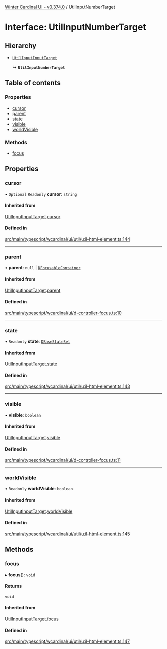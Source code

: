 [Winter Cardinal UI - v0.374.0](../index.md) / UtilInputNumberTarget

# Interface: UtilInputNumberTarget

## Hierarchy

- [`UtilInputInputTarget`](UtilInputInputTarget.md)

  ↳ **`UtilInputNumberTarget`**

## Table of contents

### Properties

- [cursor](UtilInputNumberTarget.md#cursor)
- [parent](UtilInputNumberTarget.md#parent)
- [state](UtilInputNumberTarget.md#state)
- [visible](UtilInputNumberTarget.md#visible)
- [worldVisible](UtilInputNumberTarget.md#worldvisible)

### Methods

- [focus](UtilInputNumberTarget.md#focus)

## Properties

### cursor

• `Optional` `Readonly` **cursor**: `string`

#### Inherited from

[UtilInputInputTarget](UtilInputInputTarget.md).[cursor](UtilInputInputTarget.md#cursor)

#### Defined in

[src/main/typescript/wcardinal/ui/util/util-html-element.ts:144](https://github.com/winter-cardinal/winter-cardinal-ui/blob/v0.310.1/src/main/typescript/wcardinal/ui/util/util-html-element.ts#L144)

___

### parent

• **parent**: ``null`` \| [`DFocusableContainer`](DFocusableContainer.md)

#### Inherited from

[UtilInputInputTarget](UtilInputInputTarget.md).[parent](UtilInputInputTarget.md#parent)

#### Defined in

[src/main/typescript/wcardinal/ui/d-controller-focus.ts:10](https://github.com/winter-cardinal/winter-cardinal-ui/blob/v0.310.1/src/main/typescript/wcardinal/ui/d-controller-focus.ts#L10)

___

### state

• `Readonly` **state**: [`DBaseStateSet`](DBaseStateSet.md)

#### Inherited from

[UtilInputInputTarget](UtilInputInputTarget.md).[state](UtilInputInputTarget.md#state)

#### Defined in

[src/main/typescript/wcardinal/ui/util/util-html-element.ts:143](https://github.com/winter-cardinal/winter-cardinal-ui/blob/v0.310.1/src/main/typescript/wcardinal/ui/util/util-html-element.ts#L143)

___

### visible

• **visible**: `boolean`

#### Inherited from

[UtilInputInputTarget](UtilInputInputTarget.md).[visible](UtilInputInputTarget.md#visible)

#### Defined in

[src/main/typescript/wcardinal/ui/d-controller-focus.ts:11](https://github.com/winter-cardinal/winter-cardinal-ui/blob/v0.310.1/src/main/typescript/wcardinal/ui/d-controller-focus.ts#L11)

___

### worldVisible

• `Readonly` **worldVisible**: `boolean`

#### Inherited from

[UtilInputInputTarget](UtilInputInputTarget.md).[worldVisible](UtilInputInputTarget.md#worldvisible)

#### Defined in

[src/main/typescript/wcardinal/ui/util/util-html-element.ts:145](https://github.com/winter-cardinal/winter-cardinal-ui/blob/v0.310.1/src/main/typescript/wcardinal/ui/util/util-html-element.ts#L145)

## Methods

### focus

▸ **focus**(): `void`

#### Returns

`void`

#### Inherited from

[UtilInputInputTarget](UtilInputInputTarget.md).[focus](UtilInputInputTarget.md#focus)

#### Defined in

[src/main/typescript/wcardinal/ui/util/util-html-element.ts:147](https://github.com/winter-cardinal/winter-cardinal-ui/blob/v0.310.1/src/main/typescript/wcardinal/ui/util/util-html-element.ts#L147)
